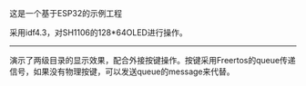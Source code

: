 这是一个基于ESP32的示例工程

采用idf4.3，对SH1106的128*64OLED进行操作。

---

演示了两级目录的显示效果，配合外接按键操作。按键采用Freertos的queue传递信号，如果没有物理按键，可以发送queue的message来代替。

